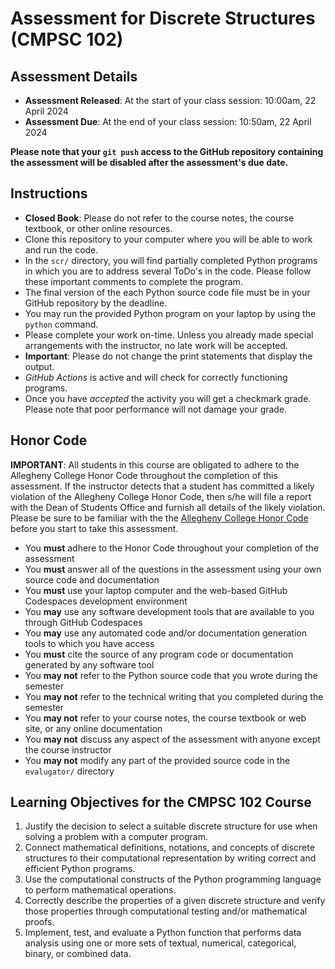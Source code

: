 # Assessment for Discrete Structures (CMPSC 102)

## Assessment Details

+ **Assessment Released**: At the start of your class session: 10:00am, 22 April 2024
+ **Assessment Due**: At the end of your class session: 10:50am, 22 April 2024

**Please note that your `git push` access to the GitHub repository containing
the assessment will be disabled after the assessment's due date.**

## Instructions

+ **Closed Book**: Please do not refer to the course notes, the course textbook, or other online resources.
+ Clone this repository to your computer where you will be able to work and run the code.
+ In the `scr/` directory, you will find partially completed Python programs in which you are to address several ToDo's in the code. Please follow these important comments to complete the program.  
+ The final version of the each Python source code file must be in your GitHub repository by the deadline.
+ You may run the provided Python program on your laptop by using the `python` command.
+ Please complete your work on-time. Unless you already made special arrangements with the instructor, no late work will be accepted.
+ **Important**: Please do not change the print statements that display the output.
+ _GitHub Actions_ is active and will check for correctly functioning programs.
+ Once you have _accepted_ the activity you will get a checkmark grade. Please note that poor performance will not damage your grade.

## Honor Code

**IMPORTANT**: All students in this course are obligated to adhere to the
Allegheny College Honor Code throughout the completion of this assessment. If
the instructor detects that a student has committed a likely violation of the
Allegheny College Honor Code, then s/he will file a report with the Dean of
Students Office and furnish all details of the likely violation. Please be sure
to be familiar with the the [Allegheny College Honor Code](https://sites.allegheny.edu/about/honor-code/) before you start to take this assessment.

+ You **must** adhere to the Honor Code throughout your completion of the assessment
+ You **must** answer all of the questions in the assessment using your own source code and documentation
+ You **must** use your laptop computer and the web-based GitHub Codespaces development environment
+ You **may** use any software development tools that are available to you through GitHub Codespaces
+ You **may** use any automated code and/or documentation generation tools to which you have access
+ You **must** cite the source of any program code or documentation generated by any software tool
+ You **may not** refer to the Python source code that you wrote during the semester
+ You **may not** refer to the technical writing that you completed during the semester
+ You **may not** refer to your course notes, the course textbook or web site, or any online documentation
+ You **may not** discuss any aspect of the assessment with anyone except the course instructor
+ You **may not** modify any part of the provided source code in the `evalugator/` directory

## Learning Objectives for the **CMPSC 102** Course

1. Justify the decision to select a suitable discrete structure for use when solving a problem with a computer program.
2. Connect mathematical definitions, notations, and concepts of discrete structures to their computational representation by writing correct and efficient Python programs.
3. Use the computational constructs of the Python programming language to perform mathematical operations.
4. Correctly describe the properties of a given discrete structure and verify those properties through computational testing and/or mathematical proofs.
5. Implement, test, and evaluate a Python function that performs data analysis using one or more sets of textual, numerical, categorical, binary, or combined data.
